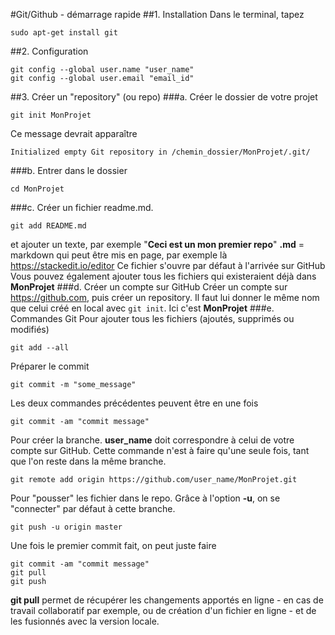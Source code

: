 #Git/Github - démarrage rapide
##1. Installation
Dans le terminal, tapez
```
sudo apt-get install git
```
##2. Configuration
```
git config --global user.name "user_name"
git config --global user.email "email_id"
```
##3. Créer un "repository" (ou repo)
###a. Créer le dossier de votre projet
```
git init MonProjet
```
Ce message devrait apparaître
```
Initialized empty Git repository in /chemin_dossier/MonProjet/.git/
```
###b. Entrer dans le dossier
```
cd MonProjet
```
###c. Créer un fichier readme.md. 
```
git add README.md
```
et ajouter un texte, par exemple "**Ceci est un mon premier repo**"
**.md** = markdown qui peut être mis en page, par exemple là https://stackedit.io/editor
Ce fichier s'ouvre par défaut à l'arrivée sur GitHub
Vous pouvez également ajouter tous les fichiers qui existeraient déjà dans **MonProjet**
###d. Créer un compte sur GitHub
Créer un compte sur https://github.com, puis créer un repository. Il faut lui donner le même nom que celui créé en local avec `git init`. Ici c'est **MonProjet**
###e. Commandes Git
Pour ajouter tous les fichiers (ajoutés, supprimés ou modifiés) 
```
git add --all 
```
Préparer le commit
```
git commit -m "some_message"
```
Les deux commandes précédentes peuvent être en une fois
```
git commit -am "commit message"
```
Pour créer la branche. **user_name** doit correspondre à celui de votre compte sur GitHub. Cette commande n'est à faire qu'une seule fois, tant que l'on reste dans la même branche.
```
git remote add origin https://github.com/user_name/MonProjet.git
```
Pour "pousser" les fichier dans le repo. Grâce à l'option **-u**, on se "connecter" par défaut à cette branche. 
```
git push -u origin master
```
Une fois le premier commit fait, on peut juste faire 
```
git commit -am "commit message"
git pull
git push
```
**git pull** permet de récupérer les changements apportés en ligne - en cas de travail collaboratif par exemple, ou de création d'un fichier en ligne - et de les fusionnés avec la version locale.
